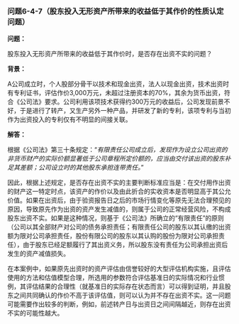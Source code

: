 ### 问题6-4-7（股东投入无形资产所带来的收益低于其作价的性质认定问题）

**问题：**

股东投入无形资产所带来的收益低于其作价时，是否存在出资不实的问题？

**背景：**

A公司成立时，个人股部分骨干以技术和现金出资，法人以现金出资，技术出资时有专利证书，评估作价3,000万元，未超过注册资本的70%，其余为货币出资，符合《公司法》要求。公司利用该项技术获得约300万元的收益后，公司发现前景不好，于是进行了转产，又生产另外一种产品，并研发了新的专利，该项专利与当初作为出资投入的专利仅有不明显的间接关联。

**解答：**

根据《公司法》第三十条规定：“*有限责任公司成立后，发现作为设立公司出资的非货币财产的实际价额显著低于公司章程所定价额的，应当由交付该出资的股东补足其差额；公司设立时的其他股东承担连带责任。*”

因此，根据上述规定，是否存在出资不实的主要判断标准应当是：在交付用作出资的财产这一特定时点，该资产的作价以及由此折合的实收资本是否明显高于其公允价值。如果在出资后，由于验资报告日之后的市场行情变化等原先无法合理预见的原因，导致原先作为出资的资产发生减值的，则属于公司的正常经营风险，不构成股东出资不实。如果是这种情况，则基于《公司法》所确立的“有限责任”的原则（公司以其全部财产对公司的债务承担责任；有限责任公司的股东以其认缴的出资额为限对公司承担责任，股份有限公司的股东以其认购的股份为限对公司承担责任），由于股东已经足额履行了其出资义务，所以股东没有责任为公司承担出资后发生的资产减值损失。

在本案例中，如果原先出资时的资产评估由信誉较好的大型评估机构实施，且评估使用的方法和估值模型合理，所选用的参数符合评估基准日的实际情况和行业惯例，其评估结果的合理性（就基准日的实际存在状态而言）可以得到证明，并且股东之间共同确认的作价不高于该评估值，则可以认为并不存在出资不实。这一问题可能需要作出较多的判断，例如，前述转产日与出资日之间间隔越近，则存在出资不实的可能性越大。